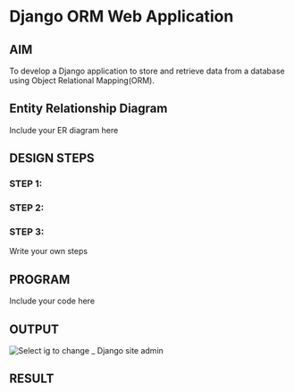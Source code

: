 # Django ORM Web Application

## AIM
To develop a Django application to store and retrieve data from a database using Object Relational Mapping(ORM).

## Entity Relationship Diagram

Include your ER diagram here

## DESIGN STEPS

### STEP 1:

### STEP 2:

### STEP 3:

Write your own steps

## PROGRAM

Include your code here

## OUTPUT
![Select ig to change _ Django site admin](https://user-images.githubusercontent.com/118708467/208279338-78de36d8-ecef-4e19-b77a-0104ca0dc4cb.png)




## RESULT
